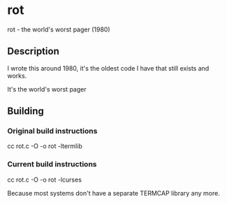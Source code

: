 # rot
rot - the world's worst pager (1980)

## Description

I wrote this around 1980, it's the oldest code I have that still exists and works.

It's the world's worst pager

## Building

### Original build instructions

cc rot.c -O -o rot -ltermlib

### Current build instructions

cc rot.c -O -o rot -lcurses

Because most systems don't have a separate TERMCAP library any more.

